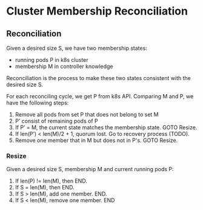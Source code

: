 # Cluster Membership Reconciliation

## Reconciliation

Given a desired size S, we have two membership states:
- running pods P in k8s cluster
- membership M in controller knowledge

Reconciliation is the process to make these two states consistent with the desired size S.

For each reconciling cycle, we get P from k8s API. Comparing M and P, we have the following steps:

1. Remove all pods from set P that does not belong to set M
2. P’ consist of remaining pods of P
3. If P’ = M, the current state matches the membership state. GOTO Resize.
4. If len(P’) < len(M)/2 + 1, quorum lost. Go to recovery process (TODO).
5. Remove one member that in M but does not in P's. GOTO Resize.

### Resize

Given a desired size S, membership M and current running pods P:

1. If len(P) != len(M), then END.
2. If S = len(M), then END.
3. If S > len(M), add one member. END.
4. If S < len(M), remove one member. END
